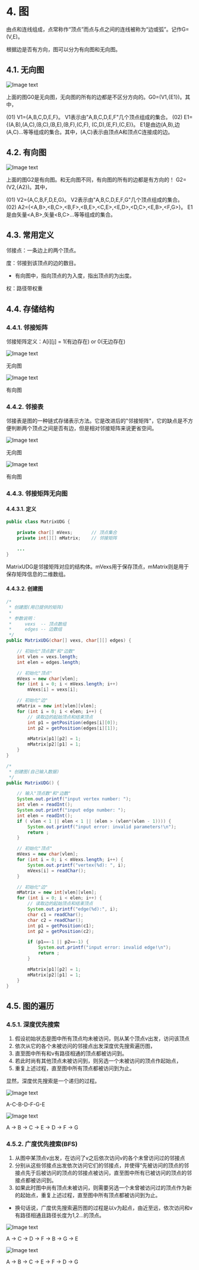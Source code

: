 # 4. 图

由点和连线组成，点常称作“顶点”而点与点之间的连线被称为“边或弧”。记作G=(V,E)。

根据边是否有方向，图可以分为有向图和无向图。

## 4.1. 无向图

![Image text](https://github.com/billreus/Konwledge/blob/master/picture/tu4.1.jpg)

上面的图G0是无向图，无向图的所有的边都是不区分方向的。G0=(V1,{E1})。其中，

(01) V1={A,B,C,D,E,F}。 V1表示由"A,B,C,D,E,F"几个顶点组成的集合。 
(02) E1={(A,B),(A,C),(B,C),(B,E),(B,F),(C,F), (C,D),(E,F),(C,E)}。 E1是由边(A,B),边(A,C)...等等组成的集合。其中，(A,C)表示由顶点A和顶点C连接成的边。

## 4.2. 有向图

![Image text](https://github.com/billreus/Konwledge/blob/master/picture/tu4.102.jpg)

上面的图G2是有向图。和无向图不同，有向图的所有的边都是有方向的！ G2=(V2,{A2})。其中，

(01) V2={A,C,B,F,D,E,G}。 V2表示由"A,B,C,D,E,F,G"几个顶点组成的集合。 
(02) A2={<A,B>,<B,C>,<B,F>,<B,E>,<C,E>,<E,D>,<D,C>,<E,B>,<F,G>}。 E1是由矢量<A,B>,矢量<B,C>...等等组成的集合。

## 4.3. 常用定义

邻接点：一条边上的两个顶点。

度：邻接到该顶点的边的数目。

* 有向图中，指向顶点的为入度，指出顶点的为出度。

权：路径带权重

## 4.4. 存储结构

### 4.4.1. 邻接矩阵

邻接矩阵定义：A[i][j] = 1(有边存在) or 0(无边存在)

![Image text](https://github.com/billreus/Konwledge/blob/master/picture/4.105.jpg)

无向图

![Image text](https://github.com/billreus/Konwledge/blob/master/picture/4.106.jpg)

有向图

### 4.4.2. 邻接表

邻接表是图的一种链式存储表示方法。它是改进后的"邻接矩阵"，它的缺点是不方便判断两个顶点之间是否有边，但是相对邻接矩阵来说更省空间。

![Image text](https://github.com/billreus/Konwledge/blob/master/picture/4.107.jpg)

无向图

![Image text](https://github.com/billreus/Konwledge/blob/master/picture/4.108.jpg)

有向图

### 4.4.3. 邻接矩阵无向图

#### 4.4.3.1. 定义

```java
public class MatrixUDG {

    private char[] mVexs;       // 顶点集合
    private int[][] mMatrix;    // 邻接矩阵

    ...
}
```

MatrixUDG是邻接矩阵对应的结构体。mVexs用于保存顶点，mMatrix则是用于保存矩阵信息的二维数组。

#### 4.4.3.2. 创建图

```java
/*
 * 创建图(用已提供的矩阵)
 *
 * 参数说明：
 *     vexs  -- 顶点数组
 *     edges -- 边数组
 */
public MatrixUDG(char[] vexs, char[][] edges) {

    // 初始化"顶点数"和"边数"
    int vlen = vexs.length;
    int elen = edges.length;

    // 初始化"顶点"
    mVexs = new char[vlen];
    for (int i = 0; i < mVexs.length; i++)
        mVexs[i] = vexs[i];

    // 初始化"边"
    mMatrix = new int[vlen][vlen];
    for (int i = 0; i < elen; i++) {
        // 读取边的起始顶点和结束顶点
        int p1 = getPosition(edges[i][0]);
        int p2 = getPosition(edges[i][1]);

        mMatrix[p1][p2] = 1;
        mMatrix[p2][p1] = 1;
    }
}
```

```java
/* 
 * 创建图(自己输入数据)
 */
public MatrixUDG() {

    // 输入"顶点数"和"边数"
    System.out.printf("input vertex number: ");
    int vlen = readInt();
    System.out.printf("input edge number: ");
    int elen = readInt();
    if ( vlen < 1 || elen < 1 || (elen > (vlen*(vlen - 1)))) {
        System.out.printf("input error: invalid parameters!\n");
        return ;
    }

    // 初始化"顶点"
    mVexs = new char[vlen];
    for (int i = 0; i < mVexs.length; i++) {
        System.out.printf("vertex(%d): ", i);
        mVexs[i] = readChar();
    }

    // 初始化"边"
    mMatrix = new int[vlen][vlen];
    for (int i = 0; i < elen; i++) {
        // 读取边的起始顶点和结束顶点
        System.out.printf("edge(%d):", i);
        char c1 = readChar();
        char c2 = readChar();
        int p1 = getPosition(c1);
        int p2 = getPosition(c2);

        if (p1==-1 || p2==-1) {
            System.out.printf("input error: invalid edge!\n");
            return ;
        }

        mMatrix[p1][p2] = 1;
        mMatrix[p2][p1] = 1;
    }
}

```

## 4.5. 图的遍历

### 4.5.1. 深度优先搜索

1. 假设初始状态是图中所有顶点均未被访问，则从某个顶点v出发，访问该顶点
2. 依次从它的各个未被访问的邻接点出发深度优先搜索遍历图，
3. 直至图中所有和v有路径相通的顶点都被访问到。 
4. 若此时尚有其他顶点未被访问到，则另选一个未被访问的顶点作起始点，
5. 重复上述过程，直至图中所有顶点都被访问到为止。

显然，深度优先搜索是一个递归的过程。

![Image text](https://github.com/billreus/Konwledge/blob/master/picture/4.202.jpg)

A-C-B-D-F-G-E

![Image text](https://github.com/billreus/Konwledge/blob/master/picture/4.204.jpg)

A -> B -> C -> E -> D -> F -> G

### 4.5.2. 广度优先搜索(BFS)

1. 从图中某顶点v出发，在访问了v之后依次访问v的各个未曾访问过的邻接点
2. 分别从这些邻接点出发依次访问它们的邻接点，并使得“先被访问的顶点的邻接点先于后被访问的顶点的邻接点被访问，直至图中所有已被访问的顶点的邻接点都被访问到。
3. 如果此时图中尚有顶点未被访问，则需要另选一个未曾被访问过的顶点作为新的起始点，重复上述过程，直至图中所有顶点都被访问到为止。

* 换句话说，广度优先搜索遍历图的过程是以v为起点，由近至远，依次访问和v有路径相通且路径长度为1,2...的顶点。

![Image text](https://github.com/billreus/Konwledge/blob/master/picture/4.205.jpg)

A -> C -> D -> F -> B -> G -> E

![Image text](https://github.com/billreus/Konwledge/blob/master/picture/4.206.jpg)

A -> B -> C -> E -> F -> D -> G